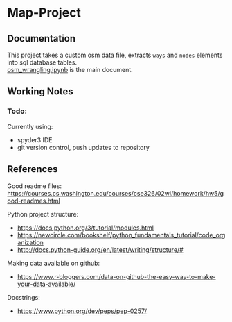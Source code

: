 # Map-Project

## Documentation 
This project takes a custom osm data file, extracts `ways` and `nodes` elements into sql database tables.  
[osm_wrangling.ipynb](osm_wrangling.ipynb) is the main document.  


## Working Notes 
### Todo: 

  

Currently using: 
* spyder3 IDE 
* git version control, push updates to repository  


## References

Good readme files: 
https://courses.cs.washington.edu/courses/cse326/02wi/homework/hw5/good-readmes.html

Python project structure: 
* https://docs.python.org/3/tutorial/modules.html 
* https://newcircle.com/bookshelf/python_fundamentals_tutorial/code_organization
* http://docs.python-guide.org/en/latest/writing/structure/#

Making data available on github: 
* https://www.r-bloggers.com/data-on-github-the-easy-way-to-make-your-data-available/

Docstrings: 
* https://www.python.org/dev/peps/pep-0257/ 

